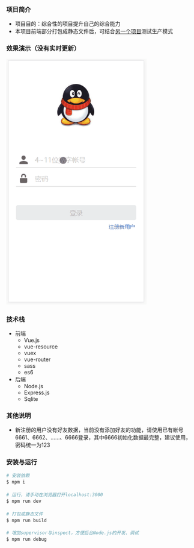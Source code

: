 ### 项目简介

* 项目目的：综合性的项目提升自己的综合能力
* 本项目前端部分打包成静态文件后，可结合[另一个项目](https://github.com/wscj/fqq-backend)测试生产模式

### 效果演示（没有实时更新）
![效果演示动态图](https://github.com/wscj/static-resource/blob/master/images/fqq.gif)

### 技术栈

* 前端
	* Vue.js
	* vue-resource
	* vuex
	* vue-router
	* sass
	* es6
* 后端
	* Node.js
	* Express.js
	* Sqlite

### 其他说明
* 新注册的用户没有好友数据，当前没有添加好友的功能，请使用已有帐号6661、6662、……、6666登录，其中6666初始化数据最完整，建议使用，密码统一为123

### 安装与运行

```bash
# 安装依赖
$ npm i

# 运行，请手动在浏览器打开localhost:3000
$ npm run dev

# 打包成静态文件
$ npm run build

# 增加supervisor与inspect，方便后台Node.js的开发、调试
$ npm run debug
```
